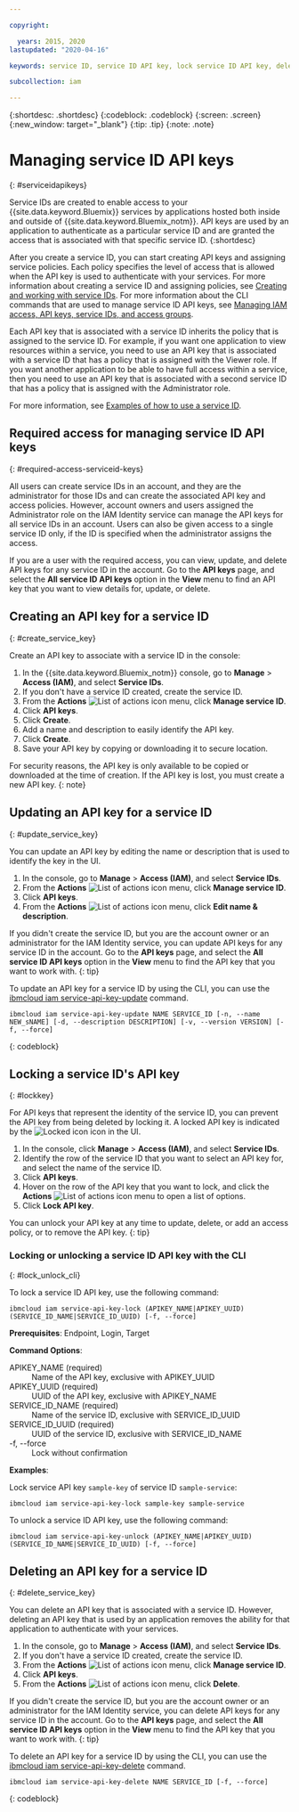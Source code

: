 ```yaml
---

copyright:

  years: 2015, 2020
lastupdated: "2020-04-16"

keywords: service ID, service ID API key, lock service ID API key, delete service ID API key

subcollection: iam

---
```


{:shortdesc: .shortdesc}
{:codeblock: .codeblock}
{:screen: .screen}
{:new_window: target="_blank"}
{:tip: .tip}
{:note: .note}


# Managing service ID API keys
{: #serviceidapikeys}

Service IDs are created to enable access to your {{site.data.keyword.Bluemix}} services by applications hosted both inside and outside of {{site.data.keyword.Bluemix_notm}}. API keys are used by an application to authenticate as a particular service ID and are granted the access that is associated with that specific service ID.
{:shortdesc}

After you create a service ID, you can start creating API keys and assigning service policies. Each policy specifies the level of access that is allowed when the API key is used to authenticate with your services. For more information about creating a service ID and assigning policies, see [Creating and working with service IDs](/docs/iam?topic=iam-serviceids#serviceids). For more information about the CLI commands that are used to manage service ID API keys, see [Managing IAM access, API keys, service IDs, and access groups](/docs/cli/reference/ibmcloud?topic=cloud-cli-ibmcloud_commands_iam).

Each API key that is associated with a service ID inherits the policy that is assigned to the service ID. For example, if you want one application to view resources within a service, you need to use an API key that is associated with a service ID that has a policy that is assigned with the Viewer role. If you want another application to be able to have full access within a service, then you need to use an API key that is associated with a second service ID that has a policy that is assigned with the Administrator role.

For more information, see [Examples of how to use a service ID](/docs/iam?topic=iam-serviceids#examples_serviceid).

## Required access for managing service ID API keys
{: #required-access-serviceid-keys}

All users can create service IDs in an account, and they are the administrator for those IDs and can create the associated API key and access policies. However, account owners and users assigned the Administrator role on the IAM Identity service can manage the API keys for all service IDs in an account. Users can also be given access to a single service ID only, if the ID is specified when the administrator assigns the access.

If you are a user with the required access, you can view, update, and delete API keys for any service ID in the account. Go to the **API keys** page, and select the **All service ID API keys** option in the **View** menu to find an API key that you want to view details for, update, or delete.


## Creating an API key for a service ID
{: #create_service_key}

Create an API key to associate with a service ID in the console:

1. In the {{site.data.keyword.Bluemix_notm}} console, go to **Manage** &gt; **Access (IAM)**, and select **Service IDs**.
2. If you don't have a service ID created, create the service ID.
3. From the **Actions** ![List of actions icon](../icons/action-menu-icon.svg) menu, click **Manage service ID**.
4. Click **API keys**.
5. Click **Create**.
6. Add a name and description to easily identify the API key.
7. Click **Create**.
8. Save your API key by copying or downloading it to secure location.

For security reasons, the API key is only available to be copied or downloaded at the time of creation. If the API key is lost, you must create a new API key.
{: note}


## Updating an API key for a service ID
{: #update_service_key}

You can update an API key by editing the name or description that is used to identify the key in the UI.

1. In the console, go to **Manage** &gt; **Access (IAM)**, and select **Service IDs**.
2. From the **Actions** ![List of actions icon](../icons/action-menu-icon.svg) menu, click **Manage service ID**.
3. Click **API keys**.
4. From the **Actions** ![List of actions icon](../icons/action-menu-icon.svg) menu, click **Edit name & description**.

If you didn't create the service ID, but you are the account owner or an administrator for the IAM Identity service, you can update API keys for any service ID in the account. Go to the **API keys** page, and select the **All service ID API keys** option in the **View** menu to find the API key that you want to work with.
{: tip}

To update an API key for a service ID by using the CLI, you can use the [ibmcloud iam service-api-key-update](/docs/cli/reference/ibmcloud?topic=cloud-cli-ibmcloud_commands_iam#ibmcloud_iam_service_api_key_update) command.

```
ibmcloud iam service-api-key-update NAME SERVICE_ID [-n, --name NEW_sNAME] [-d, --description DESCRIPTION] [-v, --version VERSION] [-f, --force]
```
{: codeblock}

## Locking a service ID's API key
{: #lockkey}

For API keys that represent the identity of the service ID, you can prevent the API key from being deleted by locking it. A locked API key is indicated by the ![Locked icon](images/locked.svg "Locked") icon in the UI.

1. In the console, click **Manage** &gt; **Access (IAM)**, and select **Service IDs**.
2. Identify the row of the service ID that you want to select an API key for, and select the name of the service ID.
3. Click **API keys**.
4. Hover on the row of the API key that you want to lock, and click the **Actions** ![List of actions icon](../icons/action-menu-icon.svg) menu to open a list of options.
5. Click **Lock API key**.

You can unlock your API key at any time to update, delete, or add an access policy, or to remove the API key.
{: tip}

### Locking or unlocking a service ID API key with the CLI
{: #lock_unlock_cli}

To lock a service ID API key, use the following command:

```
ibmcloud iam service-api-key-lock (APIKEY_NAME|APIKEY_UUID) (SERVICE_ID_NAME|SERVICE_ID_UUID) [-f, --force]
```

<strong>Prerequisites</strong>: Endpoint, Login, Target

<strong>Command Options</strong>:
<dl>
  <dt>APIKEY_NAME (required)</dt>
  <dd>Name of the API key, exclusive with APIKEY_UUID</dd>
  <dt>APIKEY_UUID (required)</dt>
  <dd>UUID of the API key, exclusive with APIKEY_NAME</dd>
  <dt>SERVICE_ID_NAME (required)</dt>
  <dd>Name of the service ID, exclusive with SERVICE_ID_UUID</dd>
  <dt>SERVICE_ID_UUID (required)</dt>
  <dd>UUID of the service ID, exclusive with SERVICE_ID_NAME</dd>
  <dt>-f, --force</dt>
  <dd>Lock without confirmation</dd>
</dl>

<strong>Examples</strong>:

Lock service API key `sample-key` of service ID `sample-service`:

```
ibmcloud iam service-api-key-lock sample-key sample-service
```

To unlock a service ID API key, use the following command:

```
ibmcloud iam service-api-key-unlock (APIKEY_NAME|APIKEY_UUID) (SERVICE_ID_NAME|SERVICE_ID_UUID) [-f, --force]
```


## Deleting an API key for a service ID
{: #delete_service_key}

You can delete an API key that is associated with a service ID. However, deleting an API key that is used by an application removes the ability for that application to authenticate with your services.

1. In the console, go to **Manage** &gt; **Access (IAM)**, and select **Service IDs**.
2. If you don't have a service ID created, create the service ID.
3. From the **Actions** ![List of actions icon](../icons/action-menu-icon.svg) menu, click **Manage service ID**.
4. Click **API keys**.
5. From the **Actions** ![List of actions icon](../icons/action-menu-icon.svg) menu, click **Delete**.

If you didn't create the service ID, but you are the account owner or an administrator for the IAM Identity service, you can delete API keys for any service ID in the account. Go to the **API keys** page, and select the **All service ID API keys** option in the **View** menu to find the API key that you want to work with.
{: tip}

To delete an API key for a service ID by using the CLI, you can use the [ibmcloud iam service-api-key-delete](/docs/cli/reference/ibmcloud?topic=cloud-cli-ibmcloud_commands_iam#ibmcloud_iam_service_api_key_delete) command.
```
ibmcloud iam service-api-key-delete NAME SERVICE_ID [-f, --force]
```
{: codeblock}
